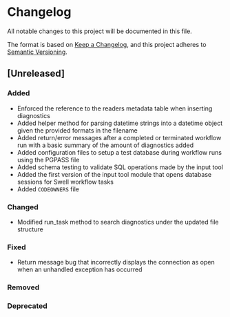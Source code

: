 # Changelog

All notable changes to this project will be documented in this file.

The format is based on [Keep a Changelog](https://keepachangelog.com/en/1.0.0/),
and this project adheres to [Semantic Versioning](https://semver.org/spec/v2.0.0.html).

## [Unreleased]

### Added

- Enforced the reference to the readers metadata table when inserting diagnostics
- Added helper method for parsing datetime strings into a datetime object given the provided formats in the filename
- Added return/error messages after a completed or terminated workflow run with a basic summary of the amount of diagnostics added
- Added configuration files to setup a test database during workflow runs using the PGPASS file
- Added schema testing to validate SQL operations made by the input tool
- Added the first version of the input tool module that opens database sessions for Swell workflow tasks
- Added `CODEOWNERS` file

### Changed

- Modified run_task method to search diagnostics under the updated file structure

### Fixed

- Return message bug that incorrectly displays the connection as open when an unhandled exception has occurred

### Removed

### Deprecated
